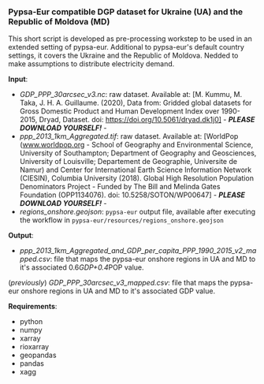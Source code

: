 ### **Pypsa-Eur compatible DGP dataset for Ukraine (UA) and the Republic of Moldova (MD)**

This short script is developed as pre-processing workstep to be used in an extended setting of pypsa-eur. Additional to pypsa-eur's default country settings, it covers the Ukraine and the Republic of Moldova. Nedded to make assumptions to distribute electricity demand.

**Input**:
* _GDP_PPP_30arcsec_v3.nc_: raw dataset. Available at: [M. Kummu, M. Taka, J. H. A. Guillaume. (2020), Data from: Gridded global datasets for Gross Domestic Product and Human Development Index over 1990-2015, Dryad, Dataset. doi: https://doi.org/10.5061/dryad.dk1j0] - **_PLEASE DOWNLOAD YOURSELF!_** -
* _ppp_2013_1km_Aggregated.tif_: raw dataset. Available at: [WorldPop (www.worldpop.org - School of Geography and Environmental Science, University of Southampton; Department of Geography and Geosciences, University of Louisville; Departement de Geographie, Universite de Namur) and Center for International Earth Science Information Network (CIESIN), Columbia University (2018). Global High Resolution Population Denominators Project - Funded by The Bill and Melinda Gates Foundation (OPP1134076). doi: 10.5258/SOTON/WP00647] - **_PLEASE DOWNLOAD YOURSELF!_** -
* _regions_onshore.geojson_: `pypsa-eur` output file, available after executing the workflow in `pypsa-eur/resources/regions_onshore.geojson`

**Output**:
* _ppp_2013_1km_Aggregated_and_GDP_per_capita_PPP_1990_2015_v2_mapped.csv_: file that maps the pypsa-eur onshore regions in UA and MD to it's associated 0.6*GDP+0.4*POP value.

(_previously_) _GDP_PPP_30arcsec_v3_mapped.csv_: file that maps the pypsa-eur onshore regions in UA and MD to it's associated GDP value.

**Requirements**:
* python
* numpy
* xarray
* rioxarray
* geopandas
* pandas
* xagg
